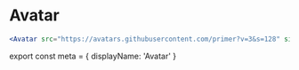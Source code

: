 
# Avatar

```.jsx
<Avatar src="https://avatars.githubusercontent.com/primer?v=3&s=128" size={128} username="primer" />
```


export const meta = {
  displayName: 'Avatar'
}
